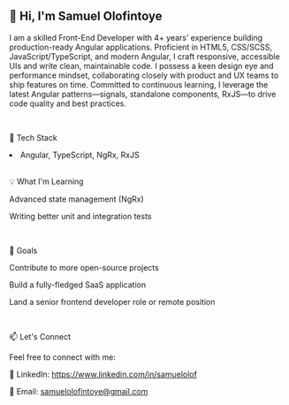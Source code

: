 <!--
**Sammie-sudo/Sammie-sudo** is a ✨ _special_ ✨ repository because its `README.md` (this file) appears on your GitHub profile.

Here are some ideas to get you started:

- 🔭 I’m currently working on ...
- 🌱 I’m currently learning ...
- 👯 I’m looking to collaborate on ...
- 🤔 I’m looking for help with ...
- 💬 Ask me about ...
- 📫 How to reach me: ...
- 😄 Pronouns: ...
- ⚡ Fun fact: ...
-->
## 👋 Hi, I'm Samuel Olofintoye
I am a skilled Front-End Developer with 4+ years’ experience building production-ready Angular applications. Proficient in HTML5, CSS/SCSS, JavaScript/TypeScript, and modern Angular, I craft responsive, accessible UIs and write clean, maintainable code. I possess a keen design eye and performance mindset, collaborating closely with product and UX teams to ship features on time. Committed to continuous learning, I leverage the latest Angular patterns—signals, standalone components, RxJS—to drive code quality and best practices.

<br/>

🔧 Tech Stack

<li>Angular, TypeScript, NgRx, RxJS</li>

<br/>

💡 What I'm Learning

Advanced state management (NgRx)

Writing better unit and integration tests

<br/>

🚀 Goals

Contribute to more open-source projects

Build a fully-fledged SaaS application

Land a senior frontend developer role or remote position

<br/>

📫 Let's Connect

Feel free to connect with me:

<!-- 🌐 Portfolio: [your-portfolio-link.com] -->

💼 LinkedIn: https://www.linkedin.com/in/samuelolof

📧 Email: samuelolofintoye@gmail.com
